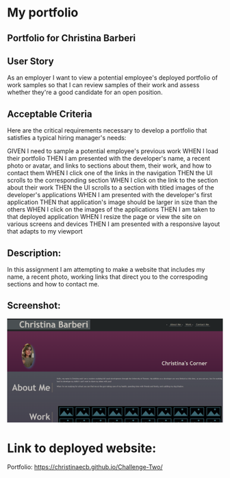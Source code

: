 # My portfolio

## Portfolio for Christina Barberi

## User Story

As an employer I want to view a potential employee's deployed portfolio of work samples so that I can review samples of their work and assess whether they're a good candidate for an open position.

## Acceptable Criteria

Here are the critical requirements necessary to develop a portfolio that satisfies a typical hiring manager's needs:

GIVEN I need to sample a potential employee's previous work
WHEN I load their portfolio
THEN I am presented with the developer's name, a recent photo or avatar, and links to sections about them, their work, and how to contact them
WHEN I click one of the links in the navigation
THEN the UI scrolls to the corresponding section
WHEN I click on the link to the section about their work
THEN the UI scrolls to a section with titled images of the developer's applications
WHEN I am presented with the developer's first application
THEN that application's image should be larger in size than the others
WHEN I click on the images of the applications
THEN I am taken to that deployed application
WHEN I resize the page or view the site on various screens and devices
THEN I am presented with a responsive layout that adapts to my viewport

## Description:

In this assignment I am attempting to make a website that includes my name, a recent photo, working links that direct you to the correspoding sections and how to contact me.

## Screenshot:

![Alt text](./Assets/images/screenshot.png)

# Link to deployed website:

Portfolio: https://christinaecb.github.io/Challenge-Two/